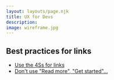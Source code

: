 ```yaml
---
layout: layouts/page.njk
title: UX for Devs
description: 
image: wireframe.jpg
---
```


## Best practices for links
- [Use the 4Ss for links](https://www.nngroup.com/articles/better-link-labels/)
- [Don't use "Read more", "Get started"...](https://www.nngroup.com/articles/get-started/)